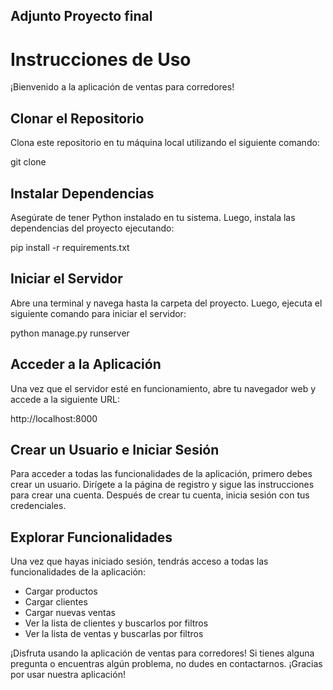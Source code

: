 ## Adjunto Proyecto final

# Instrucciones de Uso

¡Bienvenido a la aplicación de ventas para corredores!

## Clonar el Repositorio
Clona este repositorio en tu máquina local utilizando el siguiente comando:

git clone <URL del repositorio>

## Instalar Dependencias
Asegúrate de tener Python instalado en tu sistema. Luego, instala las dependencias del proyecto ejecutando:

pip install -r requirements.txt

## Iniciar el Servidor
Abre una terminal y navega hasta la carpeta del proyecto. Luego, ejecuta el siguiente comando para iniciar el servidor:

python manage.py runserver

## Acceder a la Aplicación
Una vez que el servidor esté en funcionamiento, abre tu navegador web y accede a la siguiente URL:

http://localhost:8000

## Crear un Usuario e Iniciar Sesión
Para acceder a todas las funcionalidades de la aplicación, primero debes crear un usuario. Dirígete a la página de registro y sigue las instrucciones para crear una cuenta. Después de crear tu cuenta, inicia sesión con tus credenciales.

## Explorar Funcionalidades
Una vez que hayas iniciado sesión, tendrás acceso a todas las funcionalidades de la aplicación:
- Cargar productos
- Cargar clientes
- Cargar nuevas ventas
- Ver la lista de clientes y buscarlos por filtros
- Ver la lista de ventas y buscarlas por filtros

¡Disfruta usando la aplicación de ventas para corredores! Si tienes alguna pregunta o encuentras algún problema, no dudes en contactarnos. ¡Gracias por usar nuestra aplicación!
